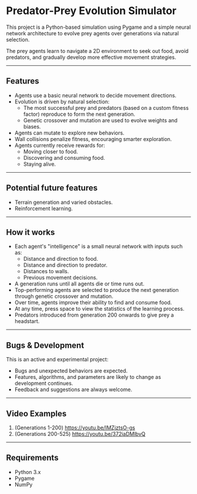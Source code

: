 # Predator-Prey Evolution Simulator


This project is a Python-based simulation using Pygame and a simple neural network architecture to evolve prey agents over generations via natural selection.

The prey agents learn to navigate a 2D environment to seek out food, avoid predators, and gradually develop more effective movement strategies.

---

## Features

- Agents use a basic neural network to decide movement directions.
- Evolution is driven by natural selection:
  - The most successful prey and predators (based on a custom fitness factor) reproduce to form the next generation.
  - Genetic crossover and mutation are used to evolve weights and biases.
- Agents can mutate to explore new behaviors.
- Wall collisions penalize fitness, encouraging smarter exploration.
- Agents currently receive rewards for:
  - Moving closer to food.
  - Discovering and consuming food.
  - Staying alive.

---

## Potential future features

- Terrain generation and varied obstacles.
- Reinforcement learning.

---

## How it works

- Each agent's "intelligence" is a small neural network with inputs such as:
  - Distance and direction to food.
  - Distance and direction to predator.
  - Distances to walls.
  - Previous movement decisions.
- A generation runs until all agents die or time runs out.
- Top-performing agents are selected to produce the next generation through genetic crossover and mutation.
- Over time, agents improve their ability to find and consume food.
- At any time, press space to view the statistics of the learning process.
- Predators introduced from generation 200 onwards to give prey a headstart.

---

## Bugs & Development

This is an active and experimental project:

- Bugs and unexpected behaviors are expected.
- Features, algorithms, and parameters are likely to change as development continues.
- Feedback and suggestions are always welcome.

---

## Video Examples
1) (Generations 1-200) https://youtu.be/IMZjztsO-gs
2) (Generations 200-525) https://youtu.be/372iaDMlbvQ

---

## Requirements

- Python 3.x
- Pygame
- NumPy

